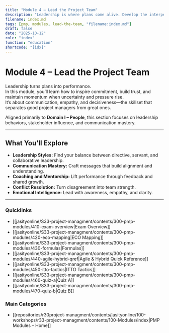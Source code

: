```yaml
---
title: "Module 4 – Lead the Project Team"
description: "Leadership is where plans come alive. Develop the interpersonal, motivational, and strategic skills to guide teams through complexity."
filename: index.md
tags: [pmp, modules, lead-the-team, "filename:index.md"]
draft: false
date: "2025-10-12"
role: "index"
function: "education"
shortcode: "[idx]"
---
```


# Module 4 – Lead the Project Team

Leadership turns plans into performance.  
In this module, you’ll learn how to inspire commitment, build trust, and maintain momentum when uncertainty and pressure rise.  
It’s about communication, empathy, and decisiveness—the skillset that separates good project managers from great ones.

Aligned primarily to **Domain I – People**, this section focuses on leadership behaviors, stakeholder influence, and communication mastery.

---

## What You’ll Explore

- **Leadership Styles:** Find your balance between directive, servant, and collaborative leadership.  
- **Communication Mastery:** Craft messages that build alignment and understanding.  
- **Coaching and Mentorship:** Lift performance through feedback and shared growth.  
- **Conflict Resolution:** Turn disagreement into team strength.  
- **Emotional Intelligence:** Lead with awareness, empathy, and clarity.

---

### Quicklinks
- [[jasityonline/S33-project-managment/contents/300-pmp-modules/410-exam-overview|Exam Overview]]
- [[jasityonline/S33-project-managment/contents/300-pmp-modules/420-eco-mapping|ECO Mapping]]
- [[jasityonline/S33-project-managment/contents/300-pmp-modules/430-formulas|Formulas]]
- [[jasityonline/S33-project-managment/contents/300-pmp-modules/440-agile-hybrid-qref|Agile & Hybrid Quick Reference]]
- [[jasityonline/S33-project-managment/contents/300-pmp-modules/450-itto-tactics|ITTO Tactics]]
- [[jasityonline/S33-project-managment/contents/300-pmp-modules/460-quiz-a|Quiz A]]
- [[jasityonline/S33-project-managment/contents/300-pmp-modules/470-quiz-b|Quiz B]]

### Main Categories
- [[repositories/r30project-managment/contents/jasityonline/100-workshops/r33-project-managment/contents/100-Modules/index|PMP Modules – Home]]
